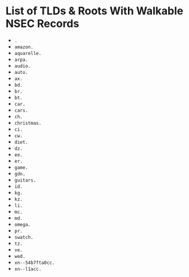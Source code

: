 # List of TLDs & Roots With Walkable NSEC Records

* `.`
* `amazon.`
* `aquarelle.`
* `arpa.`
* `audio.`
* `auto.`
* `ax.`
* `bd.`
* `br.`
* `bt.`
* `car.`
* `cars.`
* `ch.`
* `christmas.`
* `ci.`
* `cw.`
* `diet.`
* `dz.`
* `ee.`
* `er.`
* `game.`
* `gdn.`
* `guitars.`
* `id.`
* `kg.`
* `kz.`
* `li.`
* `mc.`
* `md.`
* `omega.`
* `pr.`
* `swatch.`
* `tz.`
* `ve.`
* `wed.`
* `xn--54b7fta0cc.`
* `xn--l1acc.`
